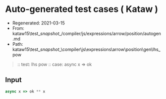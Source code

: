 # Auto-generated test cases ( Kataw )
- Regenerated: 2021-03-15
- From: kataw15\test\__snapshot__/compiler/js/expressions/arrow/position/autogen.md
- Path: kataw15\test\__snapshot__\compiler\js\expressions\arrow\position\gen\lhs_pow
> :: test: lhs pow
> :: case: async x => ok
## Input

`````js
async x => ok ** x
`````
